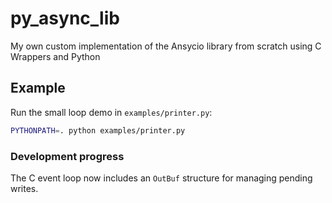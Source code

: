 # py_async_lib
My own custom implementation of the Ansycio library from scratch using C Wrappers and Python

## Example

Run the small loop demo in `examples/printer.py`:

```bash
PYTHONPATH=. python examples/printer.py
```

### Development progress

The C event loop now includes an `OutBuf` structure for managing pending writes.
